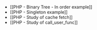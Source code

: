 - [[PHP - Binary Tree - In order example]]
- [[PHP - Singleton example]]
- [[PHP - Study of cache fetch]]
- [[PHP - Study of call_user_func]]